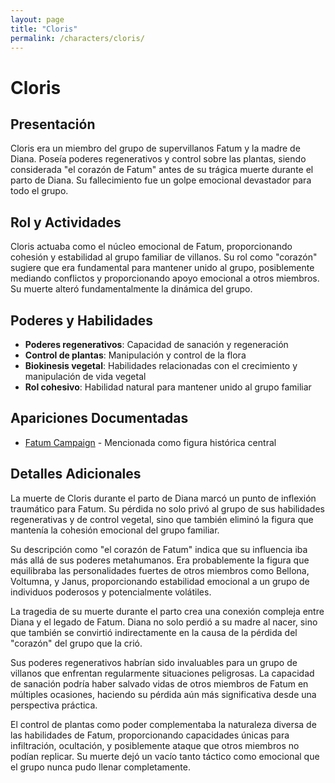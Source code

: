 ```yaml
---
layout: page
title: "Cloris"
permalink: /characters/cloris/
---
```


# Cloris

## Presentación
Cloris era un miembro del grupo de supervillanos Fatum y la madre de Diana. Poseía poderes regenerativos y control sobre las plantas, siendo considerada "el corazón de Fatum" antes de su trágica muerte durante el parto de Diana. Su fallecimiento fue un golpe emocional devastador para todo el grupo.

## Rol y Actividades
Cloris actuaba como el núcleo emocional de Fatum, proporcionando cohesión y estabilidad al grupo familiar de villanos. Su rol como "corazón" sugiere que era fundamental para mantener unido al grupo, posiblemente mediando conflictos y proporcionando apoyo emocional a otros miembros. Su muerte alteró fundamentalmente la dinámica del grupo.

## Poderes y Habilidades
- **Poderes regenerativos**: Capacidad de sanación y regeneración
- **Control de plantas**: Manipulación y control de la flora
- **Biokinesis vegetal**: Habilidades relacionadas con el crecimiento y manipulación de vida vegetal
- **Rol cohesivo**: Habilidad natural para mantener unido al grupo familiar

## Apariciones Documentadas
- [Fatum Campaign](../../campaigns/fatum/fatum.md) - Mencionada como figura histórica central

## Detalles Adicionales
La muerte de Cloris durante el parto de Diana marcó un punto de inflexión traumático para Fatum. Su pérdida no solo privó al grupo de sus habilidades regenerativas y de control vegetal, sino que también eliminó la figura que mantenía la cohesión emocional del grupo familiar.

Su descripción como "el corazón de Fatum" indica que su influencia iba más allá de sus poderes metahumanos. Era probablemente la figura que equilibraba las personalidades fuertes de otros miembros como Bellona, Voltumna, y Janus, proporcionando estabilidad emocional a un grupo de individuos poderosos y potencialmente volátiles.

La tragedia de su muerte durante el parto crea una conexión compleja entre Diana y el legado de Fatum. Diana no solo perdió a su madre al nacer, sino que también se convirtió indirectamente en la causa de la pérdida del "corazón" del grupo que la crió.

Sus poderes regenerativos habrían sido invaluables para un grupo de villanos que enfrentan regularmente situaciones peligrosas. La capacidad de sanación podría haber salvado vidas de otros miembros de Fatum en múltiples ocasiones, haciendo su pérdida aún más significativa desde una perspectiva práctica.

El control de plantas como poder complementaba la naturaleza diversa de las habilidades de Fatum, proporcionando capacidades únicas para infiltración, ocultación, y posiblemente ataque que otros miembros no podían replicar. Su muerte dejó un vacío tanto táctico como emocional que el grupo nunca pudo llenar completamente.